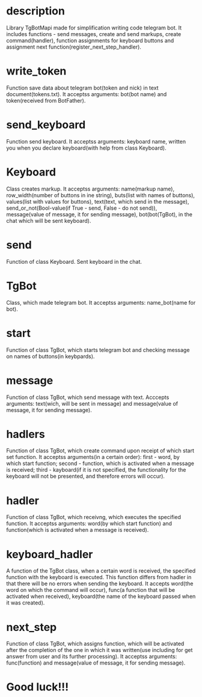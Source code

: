 # description
Library TgBotMapi made for simplification writing code telegram bot. It includes functions - send messages, create and send markups, create command(handler), function assignments for keyboard buttons and assignment next function(register_next_step_handler).

# write_token 
Function save data about telegram bot(token and nick) in text document(tokens.txt). It acceptss arguments: bot(bot name) and token(received from BotFather).

# send_keyboard
Function send keyboard. It acceptss arguments: keyboard name, written you when you declare keyboard(with help from class Keyboard).

# Keyboard
Class creates markup. It acceptss arguments: name(markup name), row_width(number of buttons in ine string), buts(list with names of buttons), values(list with values for buttons), text(text, which send in the message), send_or_not(Bool-value(if True - send, False - do not send)), message(value of message, it for sending message), bot(bot(TgBot), in the chat which will be sent keyboard).

# send
Function of class Keyboard. Sent keyboard in the chat.

# TgBot
Class, which made telegram bot. It acceptss arguments: name_bot(name for bot).

# start
Function of class TgBot, which starts telegram bot and checking message on names of buttons(in keybpards).

# message
Function of class TgBot, which send message with text. Acccepts arguments: text(wich, will be sent in message) and message(value of message, it for sending message).

# hadlers
Function of class TgBot, which create command upon receipt of which start set function. It acceptss arguments(in a certain order): first - word, by which start function; second - function, which is activated  when a message is received; third - kayboard(if it is not specified, the functionality for the keyboard will not be presented, and therefore errors will occur).

# hadler
Function of class TgBot, which receivng, which executes the specified function. It acceptss arguments: word(by which start function) and function(which is activated  when a message is received).

# keyboard_hadler
A function of the TgBot class, when a certain word is received, the specified function with the keyboard is executed. This function differs from hadler in that there will be no errors when sending the keyboard. It accepts word(the word on which the command will occur), func(a function that will be activated when received), keyboard(the name of the keyboard passed when it was created).

# next_step
Function of class TgBot, which assigns function, which will be activated after the completion of the one in which it was written(use including for get answer from user and its further processing). It acceptss arguments: func(function) and message(value of message, it for sending message).

# Good luck!!!
